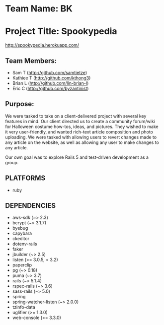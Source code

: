 # Team Name: BK
# Project Title: Spookypedia
http://spookypedia.herokuapp.com/

## Team Members:
  - Sam T (http://github.com/samtietze)
  - Kathiee T (http://github.com/kthong3)
  - Brian L (http://github.com/lin-brian-l)
  - Eric C (http://github.com/byzantinist)

## Purpose:
We were tasked to take on a client-delivered project with several key features in mind.
Our client directed us to create a community forum/wiki for Halloween costume how-tos, ideas, and pictures.
They wished to make it very user-friendly, and wanted rich-text article composition and photo
uploading. We were tasked with allowing users to revert changes made to any article on the website, as
well as allowing any user to make changes to any article.

Our own goal was to explore Rails 5 and test-driven development as a group.

## PLATFORMS

  - ruby

## DEPENDENCIES

  - aws-sdk (~> 2.3)
  - bcrypt (~> 3.1.7)
  - byebug
  - capybara
  - ckeditor
  - dotenv-rails
  - faker
  - jbuilder (~> 2.5)
  - listen (>= 3.0.5, < 3.2)
  - paperclip
  - pg (~> 0.18)
  - puma (~> 3.7)
  - rails (~> 5.1.4)
  - rspec-rails (~> 3.6)
  - sass-rails (~> 5.0)
  - spring
  - spring-watcher-listen (~> 2.0.0)
  - tzinfo-data
  - uglifier (>= 1.3.0)
  - web-console (>= 3.3.0)
